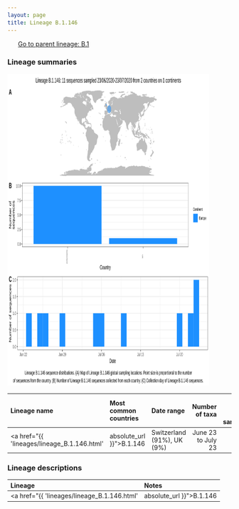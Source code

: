 ```yaml
---
layout: page
title: Lineage B.1.146
---
```




<p>
<ul class="actions small">
	 <a href="{{ 'lineages/lineage_B.1.html' | absolute_url }}" class="button special fit">Go to parent lineage: B.1</a>
</ul>
</p>
<h3> Lineage summaries</h3>

<img src="../assets/images/B.1.146.svg" alt="B.1.146 lineage summary figure" width="90%" height="700px" />


| Lineage name | Most common countries | Date range | Number of taxa |  Days since last sampling | Known Travel | Recall value |
|:-----|:-----|:-------|-------:|-------:|:---------|--------:|
| <a href="{{ 'lineages/lineage_B.1.146.html' | absolute_url }}">B.1.146</a> | Switzerland (91%), UK (9%) | June 23 to July 23 | 11 | 30 |  | 0.83 |

<h3>Lineage descriptions</h3>

| Lineage | Notes |
|:-----|:-----|
| <a href="{{ 'lineages/lineage_B.1.146.html' | absolute_url }}">B.1.146</a> | Swiss lineage |

